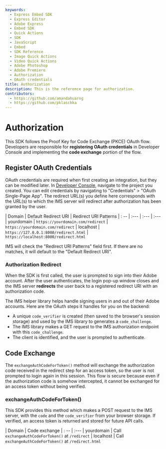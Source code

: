 ```yaml
---
keywords:
  - Express Embed SDK
  - Express Editor
  - Adobe Express
  - Embed SDK
  - Quick Actions
  - SDK
  - JavaScript
  - Embed
  - SDK Reference
  - Image Quick Actions
  - Video Quick Actions
  - Adobe Photoshop
  - Adobe Premiere
  - Authorization
  - OAuth credentials
title: Authorization
description: This is the reference page for authorization. 
contributors:
  - https://github.com/amandahuarng
  - https://github.com/pklaschka
--- 
```


# Authorization

This SDK follows the Proof Key for Code Exchange (PKCE) OAuth flow.  Developers are responsible for **registering OAuth credentials** in Developer Console and implementing the **code exchange** portion of the flow.

## Register OAuth Credentials

OAuth credentials are required when first creating an integration, but they can be modified later. In [Developer Console](https://developer.adobe.com/console), navigate to the project you created. You can edit credentials by navigating to "Credentials" > "OAuth Single-Page App". The redirect URL(s) you define here corresponds with the URL(s) to which the IMS server will redirect after authorization has been granted by the user.

| Domain | Default Redirect URI | Redirect URI Patterns
| : -- | :--- | :--- | :---
| yourdomain | `https://yourdomain.com/redirect` | `https://yourdomain.com/redirect`
| localhost | `https://127.0.0.1:8000/redirect.html` | `https://localhost:8000/redirect.html`

IMS will check the "Redirect URI Patterns" field first. If there are no matches, it will default to the "Default Redirect URI".

### Authorization Redirect

When the SDK is first called, the user is prompted to sign into their Adobe account. After the user authenticates, the login pop-up window closes and the IMS server **redirects** the user back to a registered redirect URI with an authorization code.

The IMS helper library helps handle signing users in and out of their Adobe accounts. Here are the OAuth steps it handles for you on the backend:

* A unique `code_verifier` is created (then saved to the browser's session storage) and used by the IMS library to generates a `code_challenge`.
* The IMS library makes a GET request to the IMS authorization endpoint with this `code_challenge`.
* The client is identified, and the user is prompted to authenticate.

## Code Exchange

The `exchangeAuthCodeForToken()` method will exchange the authorization code received in the redirect step for an access token, so the user is not prompted to login again in this session. This flow is secure because even if the authorization code is somehow intercepted, it cannot be exchanged for an access token without being verified.

### exchangeAuthCodeForToken()

This SDK provides this method which makes a POST request to the IMS server, with the `code` and the `code_verifier` from your browser storage. If verified, an access token is returned and stored for future API calls.

| Domain | Code exchange
| : --  | :---
| yourdomain | Call `exchangeAuthCodeForToken()`  at `/redirect`
| localhost |  Call `exchangeAuthCodeForToken()` at `/redirect.html`
